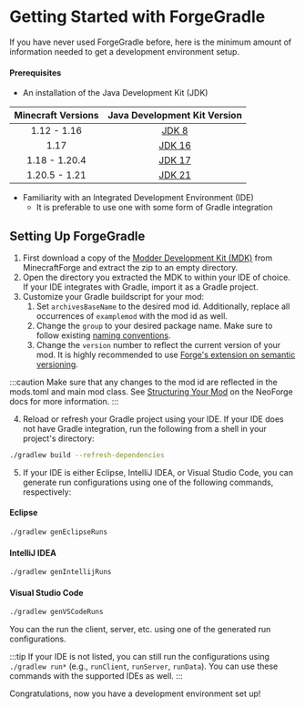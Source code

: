 # Getting Started with ForgeGradle

If you have never used ForgeGradle before, here is the minimum amount of information needed to get a development environment setup.

#### Prerequisites

- An installation of the Java Development Kit (JDK)

Minecraft Versions | Java Development Kit Version
:---:              | :---:
1.12 - 1.16        | [JDK 8][jdk8]
1.17               | [JDK 16][jdk16]
1.18 - 1.20.4      | [JDK 17][jdk17]
1.20.5 - 1.21      | [JDK 21][jdk21]

- Familiarity with an Integrated Development Environment (IDE)
    - It is preferable to use one with some form of Gradle integration

## Setting Up ForgeGradle

1. First download a copy of the [Modder Development Kit (MDK)][mdk] from MinecraftForge and extract the zip to an empty directory.
1. Open the directory you extracted the MDK to within your IDE of choice. If your IDE integrates with Gradle, import it as a Gradle project.
1. Customize your Gradle buildscript for your mod:
    1. Set `archivesBaseName` to the desired mod id. Additionally, replace all occurrences of `examplemod` with the mod id as well.
    1. Change the `group` to your desired package name. Make sure to follow existing [naming conventions][group].
    1. Change the `version` number to reflect the current version of your mod. It is highly recommended to use [Forge's extension on semantic versioning][semver].


:::caution
Make sure that any changes to the mod id are reflected in the mods.toml and main mod class. See [Structuring Your Mod][structuring] on the NeoForge docs for more information.
:::

4. Reload or refresh your Gradle project using your IDE. If your IDE does not have Gradle integration, run the following from a shell in your project's directory:

```sh
./gradlew build --refresh-dependencies
```

5. If your IDE is either Eclipse, IntelliJ IDEA, or Visual Studio Code, you can generate run configurations using one of the following commands, respectively:

#### Eclipse

```sh
./gradlew genEclipseRuns
```

#### IntelliJ IDEA

```sh
./gradlew genIntellijRuns
```

#### Visual Studio Code

```sh
./gradlew genVSCodeRuns
```

You can the run the client, server, etc. using one of the generated run configurations.

:::tip
If your IDE is not listed, you can still run the configurations using `./gradlew run*` (e.g., `runClient`, `runServer`, `runData`). You can use these commands with the supported IDEs as well.
:::

Congratulations, now you have a development environment set up!


[jdk8]: https://adoptium.net/temurin/releases/?version=8
[jdk16]: https://adoptium.net/temurin/releases/?version=16
[jdk17]: https://adoptium.net/temurin/releases/?version=17
[jdk21]: https://learn.microsoft.com/en-us/java/openjdk/download#openjdk-21

[mdk]: https://files.minecraftforge.net/
[group]: https://docs.oracle.com/javase/tutorial/java/package/namingpkgs.html
[semver]: https://docs.minecraftforge.net/en/latest/gettingstarted/versioning/
[structuring]: https://docs.minecraftforge.net/en/latest/gettingstarted/structuring/
